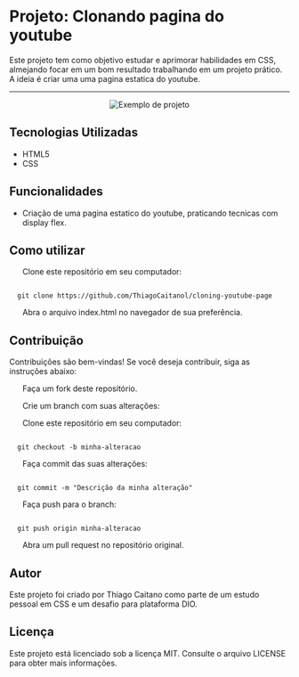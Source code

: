 <h1>Projeto: Clonando pagina do youtube</h1>
<p>Este projeto tem como objetivo estudar e aprimorar habilidades em CSS, almejando focar em um bom resultado trabalhando em um projeto prático. A ideia é criar uma uma pagina estatica do youtube.</p><hr>
<p align="center">
  <img src="" alt="Exemplo de projeto" />
</p>

<h2>Tecnologias Utilizadas</h2>
<ul>
    <li>HTML5</li>
    <li>CSS</li>
</ul>

<h2>Funcionalidades</h2>
<ul>
    <li>Criação de uma pagina estatico do youtube, praticando tecnicas com display flex.</li>
</ul>

<h2>Como utilizar</h2>
<ol>Clone este repositório em seu computador:</ol>
<pre><code class="language-bash">
  git clone https://github.com/ThiagoCaitanol/cloning-youtube-page
</code></pre>
<ol>Abra o arquivo index.html no navegador de sua preferência.</ol>

<h2>Contribuição</h2>
Contribuições são bem-vindas! Se você deseja contribuir, siga as instruções abaixo:

<ol>Faça um fork deste repositório.</ol>
<ol>Crie um branch com suas alterações:</ol>

<ol>Clone este repositório em seu computador:</ol>
<pre><code class="language-bash">
  git checkout -b minha-alteracao
</code></pre>

<ol>Faça commit das suas alterações:</ol>

<pre><code class="language-bash">
  git commit -m "Descrição da minha alteração"
</code></pre>

<ol>Faça push para o branch:</ol>

<pre><code class="language-bash">
  git push origin minha-alteracao
</code></pre>

<ol>Abra um pull request no repositório original.</ol>

<h2>Autor</h2>
<p>Este projeto foi criado por Thiago Caitano como parte de um estudo pessoal em CSS e um desafio para plataforma DIO.</p>

<h2>Licença</h2>
Este projeto está licenciado sob a licença MIT. Consulte o arquivo LICENSE para obter mais informações.
